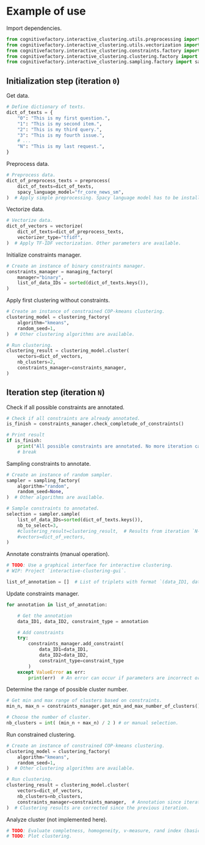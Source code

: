 # Example of use

Import dependencies.
```python
from cognitivefactory.interactive_clustering.utils.preprocessing import preprocess
from cognitivefactory.interactive_clustering.utils.vectorization import vectorize
from cognitivefactory.interactive_clustering.constraints.factory import managing_factory
from cognitivefactory.interactive_clustering.clustering.factory import clustering_factory
from cognitivefactory.interactive_clustering.sampling.factory import sampling_factory
```

## Initialization step (iteration `0`)

Get data.
```python
# Define dictionary of texts.
dict_of_texts = {
    "0": "This is my first question.",
    "1": "This is my second item.",
    "2": "This is my third query.",
    "3": "This is my fourth issue.",
    # ...
    "N": "This is my last request.",
}
```

Preprocess data.
```python
# Preprocess data.
dict_of_preprocess_texts = preprocess(
    dict_of_texts=dict_of_texts,
    spacy_language_model="fr_core_news_sm",
)  # Apply simple preprocessing. Spacy language model has to be installed. Other parameters are available.
```

Vectorize data.
```python
# Vectorize data.
dict_of_vectors = vectorize(
    dict_of_texts=dict_of_preprocess_texts,
    vectorizer_type="tfidf",
)  # Apply TF-IDF vectorization. Other parameters are available.
```

Initialize constraints manager.
```python
# Create an instance of binary constraints manager.
constraints_manager = managing_factory(
    manager="binary",
    list_of_data_IDs = sorted(dict_of_texts.keys()),
)
```

Apply first clustering without constraints.
```python
# Create an instance of constrained COP-kmeans clustering.
clustering_model = clustering_factory(
    algorithm="kmeans",
    random_seed=1,
)  # Other clustering algorithms are available.

# Run clustering.
clustering_result = clustering_model.cluster(
    vectors=dict_of_vectors,
    nb_clusters=2,
    constraints_manager=constraints_manager,
)
```

## Iteration step (iteration `N`)

Check if all possible constraints are annotated.
```python
# Check if all constraints are already annotated.
is_finish = constraints_manager.check_completude_of_constraints()

# Print result
if is_finish:
    print("All possible constraints are annotated. No more iteration can be run.")
    # break
```

Sampling constraints to annotate.
```python
# Create an instance of random sampler.
sampler = sampling_factory(
    algorithm="random",
    random_seed=None,
)  # Other algorithms are available.

# Sample constraints to annotated.
selection = sampler.sample(
    list_of_data_IDs=sorted(dict_of_texts.keys()),
    nb_to_select=3,
    #clustering_result=clustering_result,  # Results from iteration `N-1`.
    #vectors=dict_of_vectors,
)
```

Annotate constraints (manual operation).
```python
# TODO: Use a graphical interface for interactive clustering.
# WIP: Project `interactive-clustering-gui`.

list_of_annotation = []  # List of triplets with format `(data_ID1, data_ID2, annotation_type)` where `annotation_type` can be "MUST_LINK" or "CANNOT_LINK".
```

Update constraints manager.
```python
for annotation in list_of_annotation:

    # Get the annotation
    data_ID1, data_ID2, constraint_type = annotation

    # Add constraints
    try:
        constraints_manager.add_constraint(
            data_ID1=data_ID1,
            data_ID2=data_ID2,
            constraint_type=constraint_type
        )
    except ValueError as err:
        print(err)  # An error can occur if parameters are incorrect or if annotation is incompatible with previous annotation.
```

Determine the range of possible cluster number.
```python
# Get min and max range of clusters based on constraints.
min_n, max_n = constraints_manager.get_min_and_max_number_of_clusters()

# Choose the number of cluster.
nb_clusters = int( (min_n + max_n) / 2 ) # or manual selection.
```

Run constrained clustering.
```python
# Create an instance of constrained COP-kmeans clustering.
clustering_model = clustering_factory(
    algorithm="kmeans",
    random_seed=1,
)  # Other clustering algorithms are available.

# Run clustering.
clustering_result = clustering_model.cluster(
    vectors=dict_of_vectors,
    nb_clusters=nb_clusters,
    constraints_manager=constraints_manager,  # Annotation since iteration `0`.
)  # Clustering results are corrected since the previous iteration.
```

Analyze cluster (not implemented here).
```python
# TODO: Evaluate completness, homogeneity, v-measure, rand index (basic, adjusted), mutual information (basic, normalized, mutual), ...
# TODO: Plot clustering.
```
